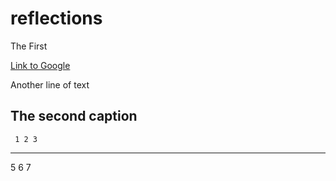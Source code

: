 # reflections
The First

[Link to Google](https://www.google.com)

Another line of text

## The second caption

     1 2 3
----------
5 6 7



